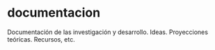 # documentacion
Documentación de las investigación y desarrollo. Ideas. Proyecciones teóricas. Recursos, etc.
